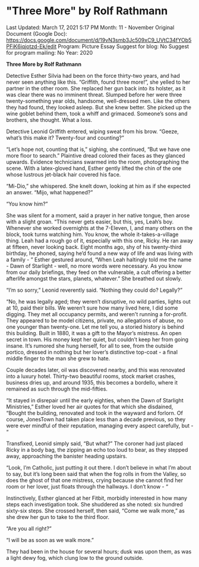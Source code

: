 # "Three More" by Rolf Rathmann

Last Updated: March 17, 2021 5:17 PM
Month: 11 - November
Original Document (Google Doc): https://docs.google.com/document/d/19vN3smb3Jc509xC9_UVtC34fYOb5PFiK6iqjotzd-Ek/edit
Program: Picture Essay
Suggest for blog: No
Suggest for program mailing: No
Year: 2020

**Three More by Rolf Rathmann**

Detective Esther Silvia had been on the force thirty-two years, and had never seen anything like this. “Griffith, found three more!”, she yelled to her partner in the other room. She replaced her gun back into its holster, as it was clear there was no imminent threat. Slumped before her were three twenty-something year olds, handsome, well-dressed men. Like the others they had found, they looked asleep. But she knew better. She picked up the wine goblet behind them, took a whiff and grimaced. Someone’s sons and brothers, she thought. What a loss.

Detective Leonid Griffith entered, wiping sweat from his brow. “Geeze, what’s this make it? Twenty-four and counting?”

“Let’s hope not, counting that is,” sighing, she continued, “But we have one more floor to search.” Plaintive dread colored their faces as they glanced upwards. Evidence technicians swarmed into the room, photographing the scene. With a latex-gloved hand, Esther gently lifted the chin of the one whose lustrous jet-black hair covered his face.

“Mi-Dio,” she whispered. She knelt down, looking at him as if she expected an answer. “Mijo, what happened?”

“You know him?”

She was silent for a moment, said a prayer in her native tongue, then arose with a slight groan. “This never gets easier, but this, yes, Leah’s boy. Whenever she worked overnights at the 7-Eleven, I, and many others on the block, took turns watching him. You know, the whole it-takes-a-village thing. Leah had a rough go of it, especially with this one, Ricky. He ran away at fifteen, never looking back. Eight months ago, shy of his twenty-third birthday, he phoned, saying he’d found a new way of life and was living with a family - ” Esther gestured around, “When Leah haltingly told me the name - Dawn of Starlight - well, no more words were necessary. As you know from our daily briefings, they feed on the vulnerable, a cult offering a better afterlife amongst the stars, planets, whatever.” She breathed out slowly.

“I’m so sorry,” Leonid reverently said. “Nothing they could do? Legally?”

“No, he was legally aged; they weren’t disruptive, no wild parties, lights out at 10, paid their bills. We weren’t sure how many lived here, I did some digging. They met all occupancy permits, and weren't running a for-profit. They appeared to be model citizens, private, no allegations of abuse, no one younger than twenty-one. Let me tell you, a storied history is behind this building. Built in 1880, it was a gift to the Mayor’s mistress. An open secret in town. His money kept her quiet, but couldn’t keep her from going insane. It’s rumored she hung herself, for all to see, from the outside portico, dressed in nothing but her lover’s distinctive top-coat - a final middle finger to the man she grew to hate.

Couple decades later, oil was discovered nearby, and this was renovated into a luxury hotel. Thirty-two beautiful rooms, stock market crashes, business dries up, and around 1935, this becomes a bordello, where it remained as such through the mid-fifties.

“It stayed in disrepair until the early eighties, when the Dawn of Starlight Ministries,” Esther loved her air quotes for that which she disdained, “Bought the building, renovated and took in the wayward and forlorn. Of course, JonesTown had taken place less than a decade previous, so they were ever mindful of their reputation, managing every aspect carefully, but - “

Transfixed, Leonid simply said, “But what?” The coroner had just placed Ricky in a body bag, the zipping an echo too loud to bear, as they stepped away, approaching the banister heading upstairs.

“Look, I’m Catholic, just putting it out there. I don’t believe in what I’m about to say, but it’s long been said that when the fog rolls in from the Valley, so does the ghost of that one mistress, crying because she cannot find her room or her lover, just floats through the hallways. I don’t know - “

Instinctively, Esther glanced at her Fitbit, morbidly interested in how many steps each investigation took. She shuddered as she noted: six hundred sixty-six steps. She crossed herself, then said, “Come we walk more,” as she drew her gun to take to the third floor.

“Are you all right?”

“I will be as soon as we walk more.”

They had been in the house for several hours; dusk was upon them, as was a light dewy fog, which clung low to the ground outside.